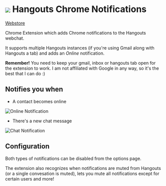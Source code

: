 # <img src="/icons/48.png" align="absmiddle"> Hangouts Chrome Notifications

[Webstore](https://chrome.google.com/webstore/detail/hangouts-notifications/fbpmaadfebbedknhmeeijeicldjlegee)

Chrome Extension which adds Chrome notifications to the Hangouts webchat.

It supports multiple Hangouts instances (if you're using Gmail along with Hangouts a tab) and adds an *Online* notification.

**Remember!** You need to keep your gmail, inbox or hangouts tab open for the extension to work. I am not affiliated with Google in any way, so it's the best that I can do :)

## Notifies you when

- A contact becomes online

![Online Notification](http://i.imgur.com/K4CK2dD.png)

- There's a new chat message

![Chat Notification](http://i.imgur.com/an0xhxQ.png)

## Configuration

Both types of notifications can be disabled from the options page.

The extension also recognizes when notifications are muted from Hangouts (or a single convesation is muted), lets you mute all notifications except for certain users and more!

